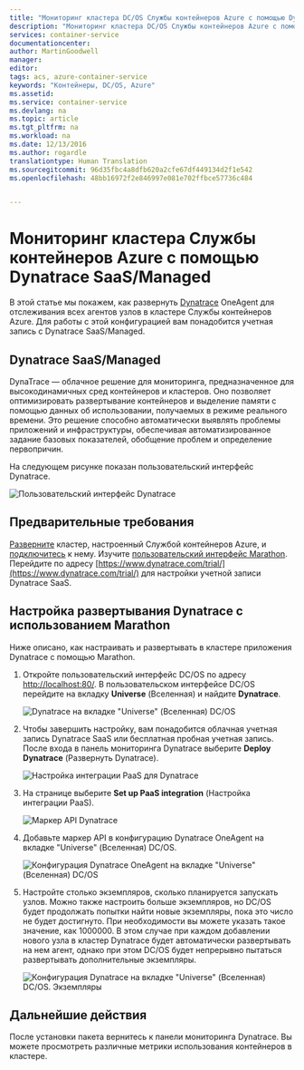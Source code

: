 ```yaml
---
title: "Мониторинг кластера DC/OS Службы контейнеров Azure с помощью Dynatrace | Документация Майкрософт"
description: "Мониторинг кластера DC/OS Службы контейнеров Azure с помощью Dynatrace. Развертывание Dynatrace OneAgent с помощью панели мониторинга DC/OS."
services: container-service
documentationcenter: 
author: MartinGoodwell
manager: 
editor: 
tags: acs, azure-container-service
keywords: "Контейнеры, DC/OS, Azure"
ms.assetid: 
ms.service: container-service
ms.devlang: na
ms.topic: article
ms.tgt_pltfrm: na
ms.workload: na
ms.date: 12/13/2016
ms.author: rogardle
translationtype: Human Translation
ms.sourcegitcommit: 96d35fbc4a8dfb620a2cfe67df449134d2f1e542
ms.openlocfilehash: 48bb16972f2e846997e081e702ffbce57736c484


---
```

# <a name="monitor-an-azure-container-service-cluster-with-dynatrace-saasmanaged"></a>Мониторинг кластера Службы контейнеров Azure с помощью Dynatrace SaaS/Managed
В этой статье мы покажем, как развернуть [Dynatrace](https://www.dynatrace.com/) OneAgent для отслеживания всех агентов узлов в кластере Службы контейнеров Azure. Для работы с этой конфигурацией вам понадобится учетная запись с Dynatrace SaaS/Managed. 

## <a name="dynatrace-saasmanaged"></a>Dynatrace SaaS/Managed
DynaTrace — облачное решение для мониторинга, предназначенное для высокодинамичных сред контейнеров и кластеров. Оно позволяет оптимизировать развертывание контейнеров и выделение памяти с помощью данных об использовании, получаемых в режиме реального времени. Это решение способно автоматически выявлять проблемы приложений и инфраструктуры, обеспечивая автоматизированное задание базовых показателей, обобщение проблем и определение первопричин.

На следующем рисунке показан пользовательский интерфейс Dynatrace.

![Пользовательский интерфейс Dynatrace](./media/container-service-monitoring-dynatrace/dynatrace.png)

## <a name="prerequisites"></a>Предварительные требования 
[Разверните](./container-service-deployment.md) кластер, настроенный Службой контейнеров Azure, и [подключитесь](./container-service-connect.md) к нему. Изучите [пользовательский интерфейс Marathon](./container-service-mesos-marathon-ui.md). Перейдите по адресу [https://www.dynatrace.com/trial/](https://www.dynatrace.com/trial/) для настройки учетной записи Dynatrace SaaS.  

## <a name="configure-a-dynatrace-deployment-with-marathon"></a>Настройка развертывания Dynatrace с использованием Marathon
Ниже описано, как настраивать и развертывать в кластере приложения Dynatrace с помощью Marathon.

1. Откройте пользовательский интерфейс DC/OS по адресу [http://localhost:80/](http://localhost:80/). В пользовательском интерфейсе DC/OS перейдите на вкладку **Universe** (Вселенная) и найдите **Dynatrace**.

    ![Dynatrace на вкладке "Universe" (Вселенная) DC/OS](./media/container-service-monitoring-dynatrace/dynatrace-universe.png)

2. Чтобы завершить настройку, вам понадобится облачная учетная запись Dynatrace SaaS или бесплатная пробная учетная запись. После входа в панель мониторинга Dynatrace выберите **Deploy Dynatrace** (Развернуть Dynatrace).

    ![Настройка интеграции PaaS для Dynatrace](./media/container-service-monitoring-dynatrace/setup-paas.png)

3. На странице выберите **Set up PaaS integration** (Настройка интеграции PaaS). 

    ![Маркер API Dynatrace](./media/container-service-monitoring-dynatrace/api-token.png) 

4. Добавьте маркер API в конфигурацию Dynatrace OneAgent на вкладке "Universe" (Вселенная) DC/OS. 

    ![Конфигурация Dynatrace OneAgent на вкладке "Universe" (Вселенная) DC/OS](./media/container-service-monitoring-dynatrace/dynatrace-config.png)

5. Настройте столько экземпляров, сколько планируется запускать узлов. Можно также настроить больше экземпляров, но DC/OS будет продолжать попытки найти новые экземпляры, пока это число не будет достигнуто. При необходимости вы можете указать такое значение, как 1000000. В этом случае при каждом добавлении нового узла в кластер Dynatrace будет автоматически развертывать на нем агент, однако при этом DC/OS будет непрерывно пытаться развертывать дополнительные экземпляры.

    ![Конфигурация Dynatrace на вкладке "Universe" (Вселенная) DC/OS. Экземпляры](./media/container-service-monitoring-dynatrace/dynatrace-config2.png)

## <a name="next-steps"></a>Дальнейшие действия

После установки пакета вернитесь к панели мониторинга Dynatrace. Вы можете просмотреть различные метрики использования контейнеров в кластере. 


<!--HONumber=Dec16_HO3-->


